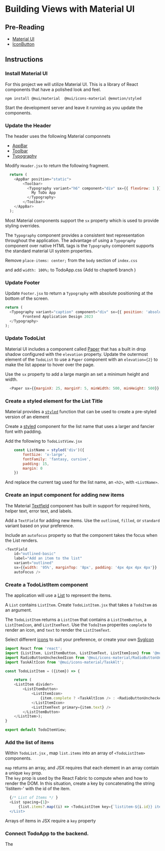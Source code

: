 # Building Views with Material UI 

## Pre-Reading
* [Material UI](https://mui.com/material-ui/getting-started/overview/)
* [IconButton](https://mui.com/material-ui/react-button/#icon-button)


## Instructions

### Install Material UI

For this project we will utilize Material UI.  This is a library of React components that have a polished 
look and feel.  

```
npm install @mui/material  @mui/icons-material @emotion/styled
```

Start the development server and leave it running as you update the components.

### Update the Header

The header uses the following Material componnets

* [AppBar](https://mui.com/material-ui/react-app-bar/)
* [Toolbar](https://mui.com/material-ui/api/toolbar/)
* [Typography](https://mui.com/material-ui/react-typography/)

Modify `Header.jsx` to return the following fragment. 

```js
  return (           
    <AppBar position="static">
        <Toolbar>
          <Typography variant="h6" component="div" sx={{ flexGrow: 1 }}>
            My ToDo App
          </Typography>
        </Toolbar>    
    </AppBar>
  );
```

Most Material components support the `sx` property which is used to provide styling overrides.  

The `Typography` component provides a consistent text representation throughout the application.  The advantage of using 
a `Typography` component over native HTML tags is the `Typography` component supports the standard
material UI system properties. 


Remove `place-items: center;` from the `body` section of `index.css`

and add `width: 100%;` to TodoApp.css (Add to chapter6 branch )

### Update Footer

Update `Footer.jsx` to return a `Typography` with absolute positioning at the bottom of the screen.

```js
return (
  <Typography variant="caption" component="div" sx={{ position: 'absolute', bottom: 0, margin: 1 }}>
        Frontend Application Design 2023
  </Typography>
);
```

### Update TodoList 

Material UI includes a component called [Paper](https://mui.com/material-ui/react-paper/) that has a built in drop shadow 
configured with the `elevation` property.  Update the outermost element of the `TodoList` to use a `Paper` component with an 
`elevation={2}` to make the list appear to hover over the page.    

Use the `sx` property to add a large margin an set a minimum height and width. 

```js
  <Paper sx={{marginX: 25, marginY: 5, minWidth: 500, minHeight: 500}} elevation={2}>
```

### Create a styled element for the List Title

Material provides a [`styled`](https://mui.com/system/styled/) function that can be used to create a pre-styled version of an element 

Create a [styled](https://mui.com/system/styled/) component for the list name that uses a larger and fancier font with padding. 

Add the following to `TodoListView.jsx` 
```js
    const ListName = styled('div')({
        fontSize: 'x-large',
        fontFamily: 'fantasy, cursive', 
        padding: 15,
        margin: 0
    })
```

And replace the current tag used for the list name, an `<h2>`, with  `<ListName>`.


### Create an input component for adding new items

The Material [Textfield](https://mui.com/material-ui/react-text-field/) component has built in support 
for required hints, helper text, error text, and labels. 

Add a `TextField` for adding new items.  Use the `outlined`, `filled`, or `standard` variant based on your preference.

Include an `autofocus` property so that the component takes the focus when the List renders. 

```js
<TextField
    id="outlined-basic" 
    label="Add an item to the list" 
    variant="outlined" 
    sx={{width: '95%', marginTop: '8px', padding: '4px 4px 4px 4px'}} 
    autoFocus />
```

### Create a TodoListItem component

The application will use a [List](https://mui.com/material-ui/react-list/) to represent the items. 

A `List` contains `ListItem`.  Create `TodoListItem.jsx` that takes a `TodoItem` as an argument.

The `TodoListItem` returns a `ListItem` that contains a `ListItemButton`, a `ListItemIcon`, and
`ListItemText`.  Use the `TodoItem` properites `complete` to render an icon, and `text` to render
the `ListItemText`. 

Select different [icons](https://mui.com/material-ui/material-icons/) to suit your preference, or 
create your own [SvgIcon](https://mui.com/material-ui/icons/#svgicon)

```js
import React from 'react';
import {ListItem, ListItemButton, ListItemText, ListItemIcon} from '@mui/material';
import RadioButtonUncheckedIcon from '@mui/icons-material/RadioButtonUnchecked';
import TaskAltIcon from '@mui/icons-material/TaskAlt';

const TodoListItem = ({item}) => {

    return (
    <ListItem divider>
        <ListItemButton>
            <ListItemIcon>
                {item.complete ? <TaskAltIcon /> : <RadioButtonUncheckedIcon />}
            </ListItemIcon>
            <ListItemText primary={item.text} />        
        </ListItemButton>    
    </ListItem>);
}

export default TodoItemView;
```

### Add the list of items

Within `TodoList.jsx` , map `list.items` into an array of `<TodoListItem>` components.  

`map` returns an array, and JSX requires that each element in an array contain a unique `key` prop.  
The `key` prop is used by the React Fabric to compute when and how to render the DOM.  In this situation, 
create a key by concatenating the string 'listitem-' with the id of the item.  

```js
  {/* List of Items */ }
  <List spacing={1}>
      {list.items?.map((i) => <TodoListItem key={`listitem-${i.id}} item={i}  />)}
  </List>
```

Arrays of items in JSX require a `key` property

### Connect TodoApp to the backend.  

The 